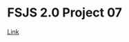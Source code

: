 # FSJS 2.0 Project 07 

[Link](/FSJS%202.0%20Project%2007%20VS%20Code%20Clone%20using%20Tailwind%20CSS)